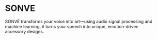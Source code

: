 # SONVE
SONVÉ transforms your voice into art—using audio signal processing and machine learning, it turns your speech into unique, emotion-driven accessory designs.
